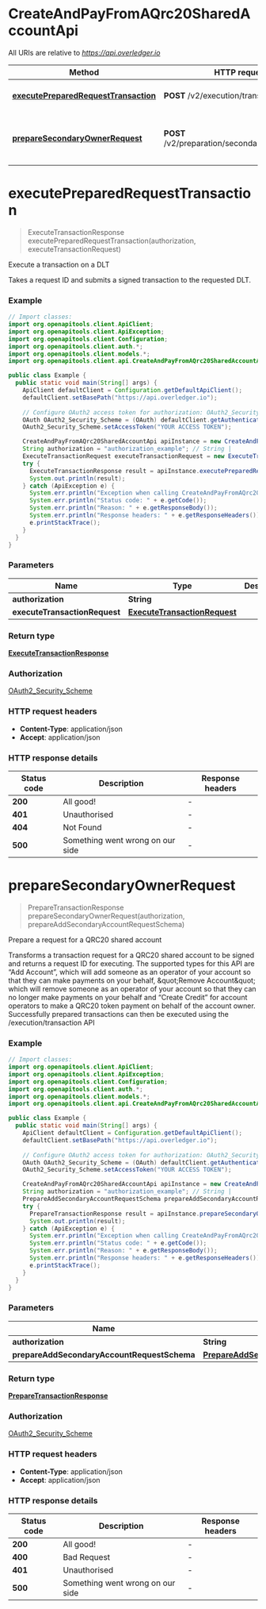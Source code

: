 # CreateAndPayFromAQrc20SharedAccountApi

All URIs are relative to *https://api.overledger.io*

Method | HTTP request | Description
------------- | ------------- | -------------
[**executePreparedRequestTransaction**](CreateAndPayFromAQrc20SharedAccountApi.md#executePreparedRequestTransaction) | **POST** /v2/execution/transaction | Execute a transaction on a DLT
[**prepareSecondaryOwnerRequest**](CreateAndPayFromAQrc20SharedAccountApi.md#prepareSecondaryOwnerRequest) | **POST** /v2/preparation/secondaryaccountowner | Prepare a request for a QRC20 shared account


<a name="executePreparedRequestTransaction"></a>
# **executePreparedRequestTransaction**
> ExecuteTransactionResponse executePreparedRequestTransaction(authorization, executeTransactionRequest)

Execute a transaction on a DLT

Takes a request ID and submits a signed transaction to the requested DLT.

### Example
```java
// Import classes:
import org.openapitools.client.ApiClient;
import org.openapitools.client.ApiException;
import org.openapitools.client.Configuration;
import org.openapitools.client.auth.*;
import org.openapitools.client.models.*;
import org.openapitools.client.api.CreateAndPayFromAQrc20SharedAccountApi;

public class Example {
  public static void main(String[] args) {
    ApiClient defaultClient = Configuration.getDefaultApiClient();
    defaultClient.setBasePath("https://api.overledger.io");
    
    // Configure OAuth2 access token for authorization: OAuth2_Security_Scheme
    OAuth OAuth2_Security_Scheme = (OAuth) defaultClient.getAuthentication("OAuth2_Security_Scheme");
    OAuth2_Security_Scheme.setAccessToken("YOUR ACCESS TOKEN");

    CreateAndPayFromAQrc20SharedAccountApi apiInstance = new CreateAndPayFromAQrc20SharedAccountApi(defaultClient);
    String authorization = "authorization_example"; // String | 
    ExecuteTransactionRequest executeTransactionRequest = new ExecuteTransactionRequest(); // ExecuteTransactionRequest | 
    try {
      ExecuteTransactionResponse result = apiInstance.executePreparedRequestTransaction(authorization, executeTransactionRequest);
      System.out.println(result);
    } catch (ApiException e) {
      System.err.println("Exception when calling CreateAndPayFromAQrc20SharedAccountApi#executePreparedRequestTransaction");
      System.err.println("Status code: " + e.getCode());
      System.err.println("Reason: " + e.getResponseBody());
      System.err.println("Response headers: " + e.getResponseHeaders());
      e.printStackTrace();
    }
  }
}
```

### Parameters

Name | Type | Description  | Notes
------------- | ------------- | ------------- | -------------
 **authorization** | **String**|  |
 **executeTransactionRequest** | [**ExecuteTransactionRequest**](ExecuteTransactionRequest.md)|  |

### Return type

[**ExecuteTransactionResponse**](ExecuteTransactionResponse.md)

### Authorization

[OAuth2_Security_Scheme](../README.md#OAuth2_Security_Scheme)

### HTTP request headers

 - **Content-Type**: application/json
 - **Accept**: application/json

### HTTP response details
| Status code | Description | Response headers |
|-------------|-------------|------------------|
**200** | All good! |  -  |
**401** | Unauthorised |  -  |
**404** | Not Found |  -  |
**500** | Something went wrong on our side |  -  |

<a name="prepareSecondaryOwnerRequest"></a>
# **prepareSecondaryOwnerRequest**
> PrepareTransactionResponse prepareSecondaryOwnerRequest(authorization, prepareAddSecondaryAccountRequestSchema)

Prepare a request for a QRC20 shared account

Transforms a transaction request for a QRC20 shared account to be signed and returns a request ID for executing. The supported types for this API are “Add Account”, which will add someone as an operator of your account so that they can make payments on your behalf, \&quot;Remove Account\&quot; which will remove someone as an operator of your account so that they can no longer make payments on your behalf and “Create Credit” for account operators to make a QRC20 token payment on behalf of the account owner. Successfully prepared transactions can then be executed using the /execution/transaction API

### Example
```java
// Import classes:
import org.openapitools.client.ApiClient;
import org.openapitools.client.ApiException;
import org.openapitools.client.Configuration;
import org.openapitools.client.auth.*;
import org.openapitools.client.models.*;
import org.openapitools.client.api.CreateAndPayFromAQrc20SharedAccountApi;

public class Example {
  public static void main(String[] args) {
    ApiClient defaultClient = Configuration.getDefaultApiClient();
    defaultClient.setBasePath("https://api.overledger.io");
    
    // Configure OAuth2 access token for authorization: OAuth2_Security_Scheme
    OAuth OAuth2_Security_Scheme = (OAuth) defaultClient.getAuthentication("OAuth2_Security_Scheme");
    OAuth2_Security_Scheme.setAccessToken("YOUR ACCESS TOKEN");

    CreateAndPayFromAQrc20SharedAccountApi apiInstance = new CreateAndPayFromAQrc20SharedAccountApi(defaultClient);
    String authorization = "authorization_example"; // String | 
    PrepareAddSecondaryAccountRequestSchema prepareAddSecondaryAccountRequestSchema = new PrepareAddSecondaryAccountRequestSchema(); // PrepareAddSecondaryAccountRequestSchema | 
    try {
      PrepareTransactionResponse result = apiInstance.prepareSecondaryOwnerRequest(authorization, prepareAddSecondaryAccountRequestSchema);
      System.out.println(result);
    } catch (ApiException e) {
      System.err.println("Exception when calling CreateAndPayFromAQrc20SharedAccountApi#prepareSecondaryOwnerRequest");
      System.err.println("Status code: " + e.getCode());
      System.err.println("Reason: " + e.getResponseBody());
      System.err.println("Response headers: " + e.getResponseHeaders());
      e.printStackTrace();
    }
  }
}
```

### Parameters

Name | Type | Description  | Notes
------------- | ------------- | ------------- | -------------
 **authorization** | **String**|  |
 **prepareAddSecondaryAccountRequestSchema** | [**PrepareAddSecondaryAccountRequestSchema**](PrepareAddSecondaryAccountRequestSchema.md)|  |

### Return type

[**PrepareTransactionResponse**](PrepareTransactionResponse.md)

### Authorization

[OAuth2_Security_Scheme](../README.md#OAuth2_Security_Scheme)

### HTTP request headers

 - **Content-Type**: application/json
 - **Accept**: application/json

### HTTP response details
| Status code | Description | Response headers |
|-------------|-------------|------------------|
**200** | All good! |  -  |
**400** | Bad Request |  -  |
**401** | Unauthorised |  -  |
**500** | Something went wrong on our side |  -  |

